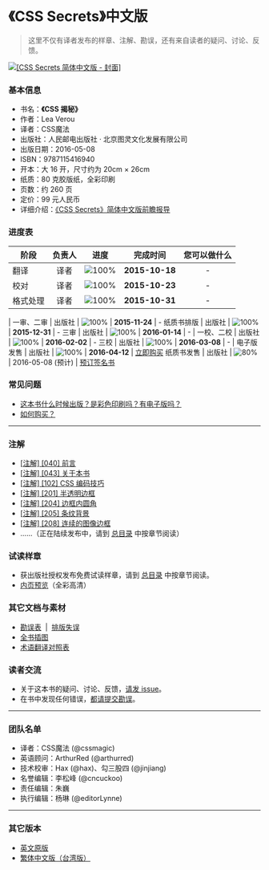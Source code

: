 # 《CSS Secrets》中文版

> 这里不仅有译者发布的样章、注解、勘误，还有来自读者的疑问、讨论、反馈。

[![\[CSS Secrets 简体中文版 - 封面\]](https://cloud.githubusercontent.com/assets/1231359/14773652/5bf7c006-0adf-11e6-8712-70be89b3b97d.jpg)](https://github.com/cssmagic/CSS-Secrets/issues/31)

### 基本信息 <a name="basic">&nbsp;</a>

* 书名：**《CSS 揭秘》**
* 作者：Lea Verou
* 译者：CSS魔法
* 出版社：人民邮电出版社 · 北京图灵文化发展有限公司
* 出版日期：2016-05-08
* ISBN：9787115416940
* 开本：大 16 开，尺寸约为 20cm × 26cm
* 纸质：80 克胶版纸，全彩印刷
* 页数：约 260 页
* 定价：99 元人民币
* 详细介绍：[《CSS Secrets》简体中文版前瞻报导](http://www.cssmagic.net/blog/wx/15)

### 进度表 <a name="progress">&nbsp;</a>

阶段 | 负责人 | 进度 | 完成时间 | 您可以做什么
---|:---:|---|:---:|:---:
翻译 | 译者 | ![100%](http://progressed.io/bar/100) | **2015-10-18** | -
校对 | 译者 | ![100%](http://progressed.io/bar/100) | **2015-10-23** | -
格式处理 | 译者 | ![100%](http://progressed.io/bar/100) | **2015-10-31** | -
|
一审、二审 | 出版社 | ![100%](http://progressed.io/bar/100) | **2015-11-24** | -
纸质书排版 | 出版社 | ![100%](http://progressed.io/bar/100) | **2015-12-31** | -
三审 | 出版社 | ![100%](http://progressed.io/bar/100) | **2016-01-14** | -
|
一校、二校 | 出版社 | ![100%](http://progressed.io/bar/100) | **2016-02-02** | -
三校 | 出版社 | ![100%](http://progressed.io/bar/100) | **2016-03-08** | -
|
电子版发售 | 出版社 | ![100%](http://progressed.io/bar/100) | **2016-04-12** | [立即购买](https://github.com/cssmagic/CSS-Secrets/issues/27#e-book)
纸质书发售 | 出版社 | ![80%](http://progressed.io/bar/80) | 2016-05-08 (预计) | [预订签名书](https://github.com/cssmagic/CSS-Secrets/issues/27#signature)

### 常见问题 <a name="faq">&nbsp;</a>

* [这本书什么时候出版？是彩色印刷吗？有电子版吗？](https://github.com/cssmagic/CSS-Secrets/issues/16)
* [如何购买？](https://github.com/cssmagic/CSS-Secrets/issues/27)

***

### 注解 <a name="notes">&nbsp;</a>

* [[注解] [040] 前言](https://github.com/cssmagic/CSS-Secrets/issues/28)
* [[注解] [043] 关于本书](https://github.com/cssmagic/CSS-Secrets/issues/29)
* [[注解] [102] CSS 编码技巧](https://github.com/cssmagic/CSS-Secrets/issues/30)
* [[注解] [201] 半透明边框](https://github.com/cssmagic/CSS-Secrets/issues/32)
* [[注解] [204] 边框内圆角](https://github.com/cssmagic/CSS-Secrets/issues/33)
* [[注解] [205] 条纹背景](https://github.com/cssmagic/CSS-Secrets/issues/34)
* [[注解] [208] 连续的图像边框](https://github.com/cssmagic/CSS-Secrets/issues/35)
* ……（正在陆续发布中，请到 [总目录](https://github.com/cssmagic/CSS-Secrets/issues/17) 中按章节阅读）

### 试读样章 <a name="preview">&nbsp;</a>

* 获出版社授权发布免费试读样章，请到 [总目录](https://github.com/cssmagic/CSS-Secrets/issues/17) 中按章节阅读。
* [内页预览](https://github.com/cssmagic/CSS-Secrets/issues/31)（全彩高清）

### 其它文档与素材

* [勘误表](https://github.com/cssmagic/CSS-Secrets/issues/2) &nbsp;|&nbsp; [排版失误](https://github.com/cssmagic/CSS-Secrets/issues/36)
* [全书插图](https://github.com/cssmagic/CSS-Secrets/tree/master/figures)
* [术语翻译对照表](https://github.com/cssmagic/CSS-Secrets/issues/1)

### 读者交流

* 关于这本书的疑问、讨论、反馈，[请发 issue](https://github.com/cssmagic/CSS-Secrets/issues)。
* 在书中发现任何错误，[都请提交勘误](https://github.com/cssmagic/CSS-Secrets/issues/2#how-to)。

***

### 团队名单 <a name="team">&nbsp;</a>

* 译者：CSS魔法 (@cssmagic)
* 英语顾问：ArthurRed (@arthurred)
* 技术校审：Hax (@hax)、勾三股四 (@jinjiang)
* 名誉编辑：李松峰 (@cncuckoo)
* 责任编辑：朱巍
* 执行编辑：杨琳 (@editorLynne)

***

### 其它版本

* [英文原版](https://books.google.com.hk/books?id=nokNCgAAQBAJ&printsec=frontcover)
* [繁体中文版（台湾版）](https://github.com/cssmagic/CSS-Secrets/issues/24)
